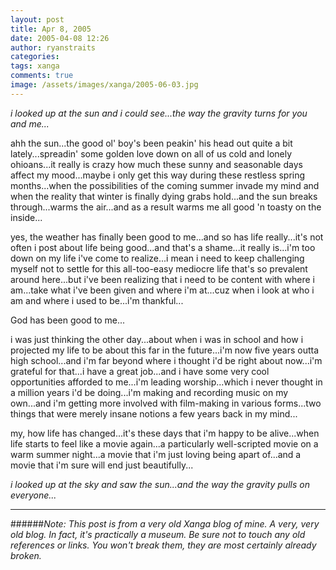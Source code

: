 ```yaml
---
layout: post
title: Apr 8, 2005
date: 2005-04-08 12:26
author: ryanstraits
categories:
tags: xanga
comments: true
image: /assets/images/xanga/2005-06-03.jpg
---
```

<em>i looked up at the sun and i could see...the way the gravity turns for you and me...</em>

<!-- break -->

ahh the sun...the good ol' boy's been peakin' his head out quite a bit lately...spreadin' some golden love down on all of us cold and lonely ohioans...it really is crazy how much these sunny and seasonable days affect my mood...maybe i only get this way during these restless spring months...when the possibilities of the coming summer invade my mind and when the reality that winter is finally dying grabs hold...and the sun breaks through...warms the air...and as a result warms me all good 'n toasty on the inside...

yes, the weather has finally been good to me...and so has life really...it's not often i post about life being good...and that's a shame...it really is...i'm too down on my life i've come to realize...i mean i need to keep challenging myself not to settle for this all-too-easy mediocre life that's so prevalent around here...but i've been realizing that i need to be content with where i am...take what i've been given and where i'm at...cuz when i look at who i am and where i used to be...i'm thankful...

God has been good to me...

i was just thinking the other day...about when i was in school and how i projected my life to be about this far in the future...i'm now five years outta high school...and i'm far beyond where i thought i'd be right about now...i'm grateful for that...i have a great job...and i have some very cool opportunities afforded to me...i'm leading worship...which i never thought in a million years i'd be doing...i'm making and recording music on my own...and i'm getting more involved with film-making in various forms...two things that were merely insane notions a few years back in my mind...

my, how life has changed...it's these days that i'm happy to be alive...when life starts to feel like a movie again...a particularly well-scripted movie on a warm summer night...a movie that i'm just loving being apart of...and a movie that i'm sure will end just beautifully...

<em>i looked up at the sky and saw the sun...and the way the gravity pulls on everyone...</em>

---

######*Note: This post is from a very old Xanga blog of mine. A very, very old blog. In fact, it's practically a museum. Be sure not to touch any old references or links. You won't break them, they are most certainly already broken.*